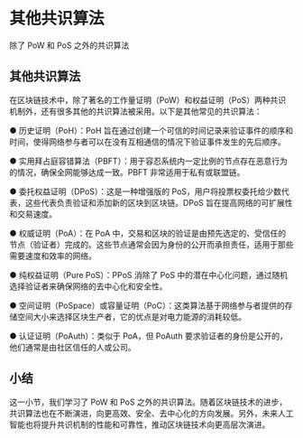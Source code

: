 # 其他共识算法

除了 PoW 和 PoS 之外的共识算法

## 其他共识算法

在区块链技术中，除了著名的工作量证明（PoW）和权益证明（PoS）两种共识机制外，还有很多其他的共识算法被采用。以下是其他常见的共识算法：

● 历史证明（PoH）：PoH 旨在通过创建一个可信的时间记录来验证事件的顺序和时间，使得网络参与者可以在没有互相通信的情况下验证事件发生的先后顺序。

● 实用拜占庭容错算法（PBFT）：用于容忍系统内一定比例的节点存在恶意行为的情况，确保全网能够达成一致。PBFT 非常适用于私有或联盟链。

● 委托权益证明（DPoS）：这是一种增强版的 PoS，用户将投票权委托给少数代表，这些代表负责验证和添加新的区块到区块链。DPoS 旨在提高网络的可扩展性和交易速度。

● 权威证明（PoA）：在 PoA 中，交易和区块的验证是由预先选定的、受信任的节点（验证者）完成的。这些节点通常会因为身份的公开而承担责任，适用于那些需要速度和效率的网络。

● 纯权益证明（Pure PoS）：PPoS 消除了 PoS 中的潜在中心化问题，通过随机选择验证者来确保网络的去中心化和安全性。

● 空间证明（PoSpace）或容量证明（PoC）：这类算法基于网络参与者提供的存储空间大小来选择区块生产者，它的优点是对电力能源的消耗较低。

● 认证证明（PoAuth）：类似于 PoA，但 PoAuth 要求验证者的身份是公开的，他们通常是由社区信任的人或公司。

## 小结

这一小节，我们学习了 PoW 和 PoS 之外的共识算法。随着区块链技术的进步，共识算法也在不断演进，向更高效、安全、去中心化的方向发展。另外，未来人工智能也将提升共识机制的性能和可靠性，推动区块链技术向更高层次演进。
